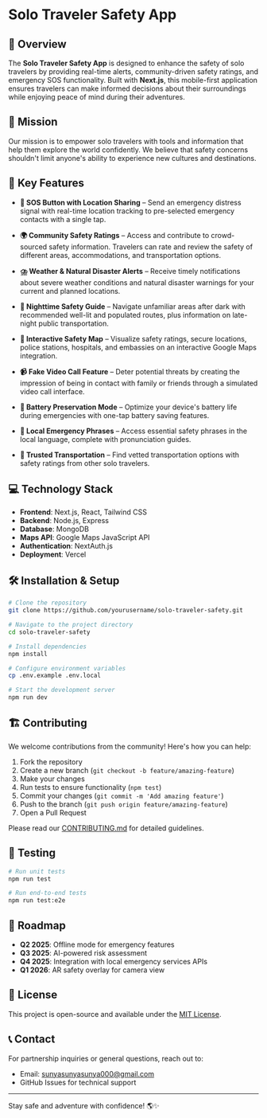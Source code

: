 # Solo Traveler Safety App

## 🚀 Overview

The **Solo Traveler Safety App** is designed to enhance the safety of solo travelers by providing real-time alerts, community-driven safety ratings, and emergency SOS functionality. Built with **Next.js**, this mobile-first application ensures travelers can make informed decisions about their surroundings while enjoying peace of mind during their adventures.

## 🎯 Mission

Our mission is to empower solo travelers with tools and information that help them explore the world confidently. We believe that safety concerns shouldn't limit anyone's ability to experience new cultures and destinations.

## 🌟 Key Features

- **🚨 SOS Button with Location Sharing** – Send an emergency distress signal with real-time location tracking to pre-selected emergency contacts with a single tap.

- **🌍 Community Safety Ratings** – Access and contribute to crowd-sourced safety information. Travelers can rate and review the safety of different areas, accommodations, and transportation options.

- **⛈️ Weather & Natural Disaster Alerts** – Receive timely notifications about severe weather conditions and natural disaster warnings for your current and planned locations.

- **🌙 Nighttime Safety Guide** – Navigate unfamiliar areas after dark with recommended well-lit and populated routes, plus information on late-night public transportation.

- **📍 Interactive Safety Map** – Visualize safety ratings, secure locations, police stations, hospitals, and embassies on an interactive Google Maps integration.

- **📹 Fake Video Call Feature** – Deter potential threats by creating the impression of being in contact with family or friends through a simulated video call interface.

- **🔋 Battery Preservation Mode** – Optimize your device's battery life during emergencies with one-tap battery saving features.

- **💬 Local Emergency Phrases** – Access essential safety phrases in the local language, complete with pronunciation guides.

- **🚕 Trusted Transportation** – Find vetted transportation options with safety ratings from other solo travelers.

## 💻 Technology Stack

- **Frontend**: Next.js, React, Tailwind CSS
- **Backend**: Node.js, Express
- **Database**: MongoDB
- **Maps API**: Google Maps JavaScript API
- **Authentication**: NextAuth.js
- **Deployment**: Vercel

## 🛠️ Installation & Setup

```bash
# Clone the repository
git clone https://github.com/yourusername/solo-traveler-safety.git

# Navigate to the project directory
cd solo-traveler-safety

# Install dependencies
npm install

# Configure environment variables
cp .env.example .env.local

# Start the development server
npm run dev
```

## 🏗️ Contributing

We welcome contributions from the community! Here's how you can help:

1. Fork the repository
2. Create a new branch (`git checkout -b feature/amazing-feature`)
3. Make your changes
4. Run tests to ensure functionality (`npm test`)
5. Commit your changes (`git commit -m 'Add amazing feature'`)
6. Push to the branch (`git push origin feature/amazing-feature`)
7. Open a Pull Request

Please read our [CONTRIBUTING.md](CONTRIBUTING.md) for detailed guidelines.

## 🧪 Testing

```bash
# Run unit tests
npm run test

# Run end-to-end tests
npm run test:e2e
```

## 📝 Roadmap

- **Q2 2025**: Offline mode for emergency features
- **Q3 2025**: AI-powered risk assessment
- **Q4 2025**: Integration with local emergency services APIs
- **Q1 2026**: AR safety overlay for camera view

## 📜 License

This project is open-source and available under the [MIT License](LICENSE).



## 📞 Contact

For partnership inquiries or general questions, reach out to:
- Email: sunyasunyasunya000@gmail.com
- GitHub Issues for technical support

---

Stay safe and adventure with confidence! 🌎✨
